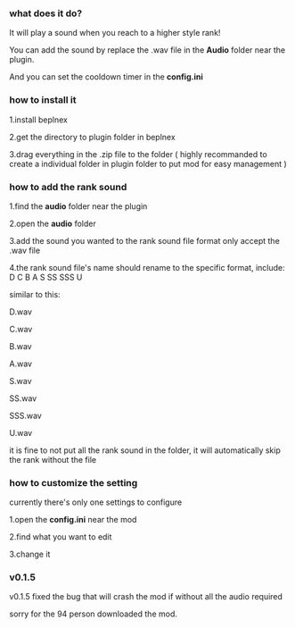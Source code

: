 ### what does it do?
It will play a sound when you reach to a higher style rank!

You can add the sound by replace the .wav file in the **Audio** folder near the plugin.

And you can set the cooldown timer in the **config.ini**

### how to install it
1.install beplnex

2.get the directory to plugin folder in beplnex

3.drag everything in the .zip file to the folder ( highly recommanded to create a individual folder in plugin folder to put mod for easy management )

### how to add the rank sound
1.find the **audio** folder near the plugin

2.open the **audio** folder

3.add the sound you wanted to the rank sound file format only accept the .wav file

4.the rank sound file's name should rename to the specific format, include: D C B A S SS SSS U

similar to this:

D.wav

C.wav

B.wav

A.wav

S.wav

SS.wav

SSS.wav

U.wav

it is fine to not put all the rank sound in the folder, it will automatically skip the rank without the file

### how to customize the setting
currently there's only one settings to configure

1.open the **config.ini** near the mod

2.find what you want to edit

3.change it

### v0.1.5
v0.1.5 fixed the bug that will crash the mod if without all the audio required

sorry for the 94 person downloaded the mod.